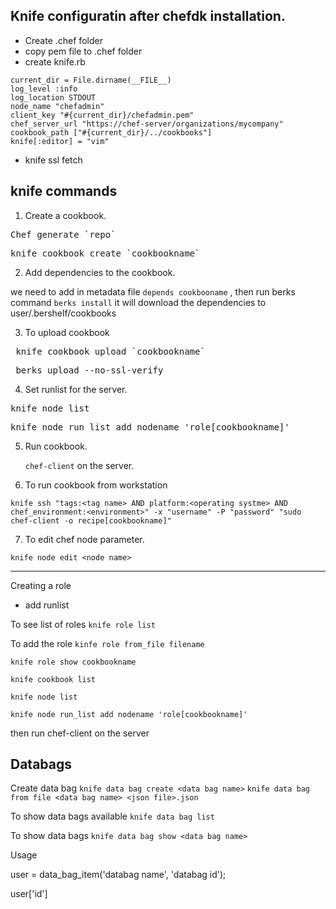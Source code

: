 ## Knife configuratin after chefdk installation. 
- Create .chef folder
- copy pem file to .chef folder 
- create knife.rb
```
current_dir = File.dirname(__FILE__)
log_level :info
log_location STDOUT
node_name "chefadmin"
client_key "#{current_dir}/chefadmin.pem"
chef_server_url "https://chef-server/organizations/mycompany"
cookbook_path ["#{current_dir}/../cookbooks"]
knife[:editor] = "vim"
```
- knife ssl fetch 

## knife commands

1. Create a cookbook.
<pre>Chef generate `repo`</pre>
<pre>knife cookbook create `cookbookname`</pre>
2. Add dependencies to the cookbook.

 we need to add in metadata file `depends cookbooname` , then run berks command `berks install` it will download the dependencies to user/.bershelf/cookbooks

3. To upload cookbook
<pre> knife cookbook upload `cookbookname` </pre>
<pre> berks upload --no-ssl-verify </pre>

4. Set runlist for the server.
<pre>knife node list</pre>
<pre>knife node run_list add nodename 'role[cookbookname]' </pre>

5. Run cookbook.

    `chef-client` on the server.

6.  To run cookbook from workstation

`knife ssh "tags:<tag name> AND platform:<operating systme> AND chef_environment:<environment>" -x "username" -P "password" "sudo chef-client -o recipe[cookbookname]"`

7. To edit chef node parameter. 

`knife node edit <node name>`

----------------------------------------------


 Creating a role
   - add runlist

  To see list of roles
   `knife role list`

 To add the role
 `kinfe role from_file filename`

 `knife role show cookbookname`

 `knife cookbook list`



 `knife node list`

 `knife node run_list add nodename 'role[cookbookname]'`


 then run chef-client on the server




## Databags
Create data bag
`knife data bag create <data bag name>`
`knife data bag from file <data bag name> <json file>.json`

To show data bags available
`knife data bag list`

To show data bags
`knife data bag show <data bag name> `

Usage

user = data_bag_item('databag name', 'databag id');

user['id']
